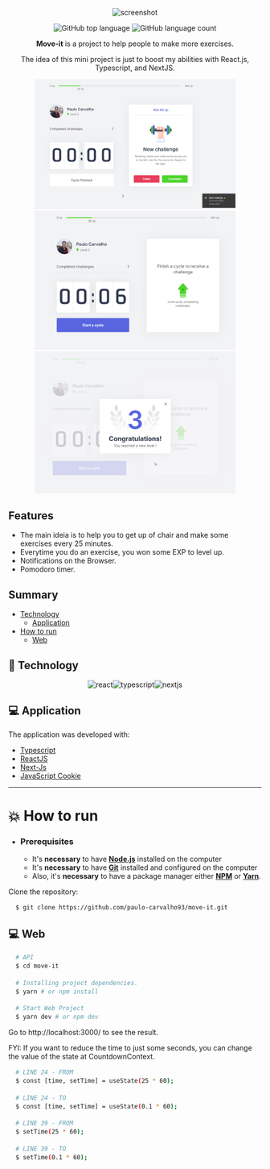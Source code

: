 <div align="center">

<p align="center">
  <img alt="screenshot" src="./src/assets/logomoveit.svg" width="300px" />
<p>

<p align="center">
  <img alt="GitHub top language" src="https://img.shields.io/github/languages/top/paulo-carvalho93/github-explorer">
  <img alt="GitHub language count" src="https://img.shields.io/github/languages/count/paulo-carvalho93/github-explorer">
</p>

**Move-it** is a project to help people to make more exercises.


The idea of this mini project is just to boost my abilities with React.js, Typescript, and NextJS.

<p align="center">
  <img alt="screenshot1" width="400px" src="./.github/assets/move-it-01.png" />
  <img alt="screenshot2" width="400px" src="./.github/assets/move-it-02.png" />
  <img alt="screenshot3" width="400px" src="./.github/assets/move-it-03.png" />
<p>

</div>

## Features

- The main ideia is to help you to get up of chair and make some exercises every 25 minutes.
- Everytime you do an exercise, you won some EXP to level up.
- Notifications on the Browser.
- Pomodoro timer.

## Summary

- [Technology](#rocket-technology)
  - [Application](#computer-web)
- [How to run](#boom-how-to-run)
  - [Web](#computer-web-1)


## :rocket: Technology

<div align="center">

![react](https://img.shields.io/badge/react-61dafb?&logoColor=000&style=for-the-badge&logo=react)![typescript](https://img.shields.io/badge/typescript-007acc?&logoColor=FFF&style=for-the-badge&logo=typescript)![nextjs](https://img.shields.io/badge/nextjs-000000?&logoColor=FFF&style=for-the-badge&logo=nextdotjs)

</div>


## :computer: Application

The application was developed with:

- [Typescript](https://www.typescriptlang.org/)
- [ReactJS](https://reactjs.org/)
- [Next-Js](https://nextjs.org/)
- [JavaScript Cookie](https://github.com/js-cookie/js-cookie)


---

# :boom: How to run

- ### **Prerequisites**

  - It's **necessary** to have **[Node.js](https://nodejs.org/en/)** installed on the computer
  - It's **necessary** to have **[Git](https://git-scm.com/)** installed and configured on the computer
  - Also, it's **necessary** to have a package manager either **[NPM](https://www.npmjs.com/)** or **[Yarn](https://yarnpkg.com/)**.

Clone the repository:

```sh
  $ git clone https://github.com/paulo-carvalho93/move-it.git
```

## :computer: Web

```sh
  # API
  $ cd move-it
  
  # Installing project dependencies.
  $ yarn # or npm install

  # Start Web Project
  $ yarn dev # or npm dev

```

Go to http://localhost:3000/ to see the result.


FYI: If you want to reduce the time to just some seconds, you can change the value of the state at CountdownContext. 

```sh
  # LINE 24 - FROM
  $ const [time, setTime] = useState(25 * 60);
  
  # LINE 24 - TO
  $ const [time, setTime] = useState(0.1 * 60);

  # LINE 39 - FROM
  $ setTime(25 * 60);
  
  # LINE 39 - TO
  $ setTime(0.1 * 60);
```
